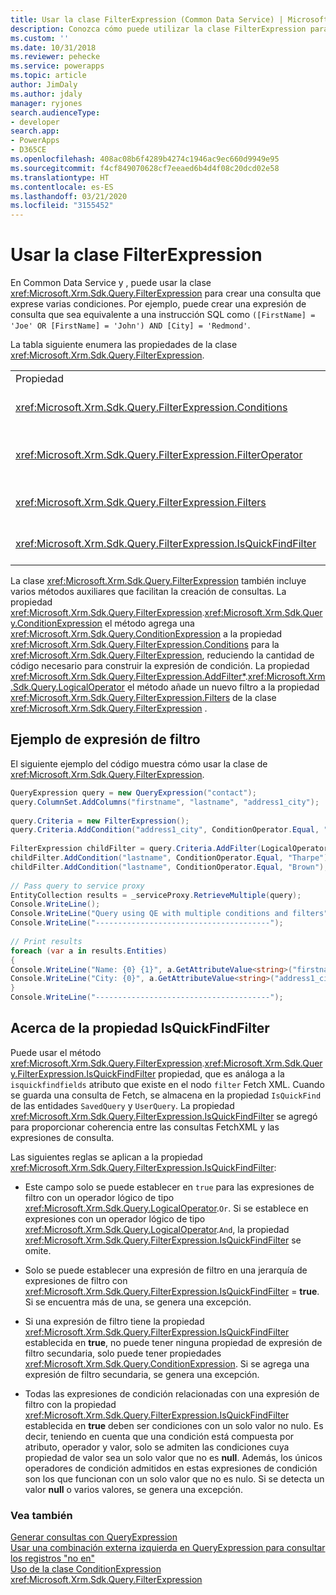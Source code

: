 ```yaml
---
title: Usar la clase FilterExpression (Common Data Service) | Microsoft Docs
description: Conozca cómo puede utilizar la clase FilterExpression para crear una consulta que exprese múltiples condiciones
ms.custom: ''
ms.date: 10/31/2018
ms.reviewer: pehecke
ms.service: powerapps
ms.topic: article
author: JimDaly
ms.author: jdaly
manager: ryjones
search.audienceType:
- developer
search.app:
- PowerApps
- D365CE
ms.openlocfilehash: 408ac08b6f4289b4274c1946ac9ec660d9949e95
ms.sourcegitcommit: f4cf849070628cf7eeaed6b4d4f08c20dcd02e58
ms.translationtype: HT
ms.contentlocale: es-ES
ms.lasthandoff: 03/21/2020
ms.locfileid: "3155452"
---
```

# <a name="use-the-filterexpression-class"></a>Usar la clase FilterExpression

En Common Data Service y , puede usar la clase <xref:Microsoft.Xrm.Sdk.Query.FilterExpression> para crear una consulta que exprese varias condiciones. Por ejemplo, puede crear una expresión de consulta que sea equivalente a una instrucción SQL como `([FirstName] = 'Joe' OR [FirstName] = 'John') AND [City] = 'Redmond'`.  
  
 La tabla siguiente enumera las propiedades de la clase <xref:Microsoft.Xrm.Sdk.Query.FilterExpression>.  
  
|||  
|-|-|  
|Propiedad|Descripción|  
|<xref:Microsoft.Xrm.Sdk.Query.FilterExpression.Conditions>|Obtiene o establece expresiones de condición que incluyen atributos, operadores de condición y valores de atributos.|  
|<xref:Microsoft.Xrm.Sdk.Query.FilterExpression.FilterOperator>|Obtiene o establece operadores de filtros lógicos `AND/OR`. Esto se configura mediante la enumeración <xref:Microsoft.Xrm.Sdk.Query.LogicalOperator>.|  
|<xref:Microsoft.Xrm.Sdk.Query.FilterExpression.Filters>|Obtiene o establece una jerarquía de expresiones de filtro condicionales y lógicas que filtran los resultados de la consulta.|  
|<xref:Microsoft.Xrm.Sdk.Query.FilterExpression.IsQuickFindFilter>|Obtiene o establece un valor que indica si expresión forma parte de una consulta de búsqueda rápida.|  
  
 La clase <xref:Microsoft.Xrm.Sdk.Query.FilterExpression> también incluye varios métodos auxiliares que facilitan la creación de consultas. La propiedad <xref:Microsoft.Xrm.Sdk.Query.FilterExpression>.<xref:Microsoft.Xrm.Sdk.Query.ConditionExpression> el método agrega una <xref:Microsoft.Xrm.Sdk.Query.ConditionExpression> a la propiedad <xref:Microsoft.Xrm.Sdk.Query.FilterExpression.Conditions> para la <xref:Microsoft.Xrm.Sdk.Query.FilterExpression>, reduciendo la cantidad de código necesario para construir la expresión de condición. La propiedad <xref:Microsoft.Xrm.Sdk.Query.FilterExpression.AddFilter*>.<xref:Microsoft.Xrm.Sdk.Query.LogicalOperator> el método añade un nuevo filtro a la propiedad <xref:Microsoft.Xrm.Sdk.Query.FilterExpression.Filters> de la clase <xref:Microsoft.Xrm.Sdk.Query.FilterExpression> .  
  
<a name="example"></a>   

## <a name="filter-expression-example"></a>Ejemplo de expresión de filtro  

 El siguiente ejemplo del código muestra cómo usar la clase de <xref:Microsoft.Xrm.Sdk.Query.FilterExpression>.  
  
```csharp  
QueryExpression query = new QueryExpression("contact");   
query.ColumnSet.AddColumns("firstname", "lastname", "address1_city");   
  
query.Criteria = new FilterExpression();   
query.Criteria.AddCondition("address1_city", ConditionOperator.Equal, "Redmond");   
  
FilterExpression childFilter = query.Criteria.AddFilter(LogicalOperator.Or);   
childFilter.AddCondition("lastname", ConditionOperator.Equal, "Tharpe");   
childFilter.AddCondition("lastname", ConditionOperator.Equal, "Brown");   
  
// Pass query to service proxy   
EntityCollection results = _serviceProxy.RetrieveMultiple(query);   
Console.WriteLine();   
Console.WriteLine("Query using QE with multiple conditions and filters");   
Console.WriteLine("---------------------------------------");   
  
// Print results   
foreach (var a in results.Entities)   
{   
Console.WriteLine("Name: {0} {1}", a.GetAttributeValue<string>("firstname"), a.GetAttributeValue<string>("lastname"));   
Console.WriteLine("City: {0}", a.GetAttributeValue<string>("address1_city"));   
}   
Console.WriteLine("---------------------------------------");  
```  
  
<a name="quickfindfilter"></a> 
  
## <a name="about-the-isquickfindfilter-property"></a>Acerca de la propiedad IsQuickFindFilter  

 Puede usar el método <xref:Microsoft.Xrm.Sdk.Query.FilterExpression>.<xref:Microsoft.Xrm.Sdk.Query.FilterExpression.IsQuickFindFilter> propiedad, que es análoga a la `isquickfindfields` atributo que existe en el nodo `filter` Fetch XML. Cuando se guarda una consulta de Fetch, se almacena en la propiedad `IsQuickFind` de las entidades `SavedQuery` y `UserQuery`. La propiedad <xref:Microsoft.Xrm.Sdk.Query.FilterExpression.IsQuickFindFilter> se agregó para proporcionar coherencia entre las consultas FetchXML y las expresiones de consulta.  
  
 Las siguientes reglas se aplican a la propiedad <xref:Microsoft.Xrm.Sdk.Query.FilterExpression.IsQuickFindFilter>:  
  
-   Este campo solo se puede establecer en `true` para las expresiones de filtro con un operador lógico de tipo <xref:Microsoft.Xrm.Sdk.Query.LogicalOperator>.`Or`. Si se establece en expresiones con un operador lógico de tipo <xref:Microsoft.Xrm.Sdk.Query.LogicalOperator>.`And`, la propiedad <xref:Microsoft.Xrm.Sdk.Query.FilterExpression.IsQuickFindFilter> se omite.  
  
-   Solo se puede establecer una expresión de filtro en una jerarquía de expresiones de filtro con <xref:Microsoft.Xrm.Sdk.Query.FilterExpression.IsQuickFindFilter> = **true**. Si se encuentra más de una, se genera una excepción.  
  
-   Si una expresión de filtro tiene la propiedad <xref:Microsoft.Xrm.Sdk.Query.FilterExpression.IsQuickFindFilter> establecida en **true**, no puede tener ninguna propiedad de expresión de filtro secundaria, solo puede tener propiedades <xref:Microsoft.Xrm.Sdk.Query.ConditionExpression>. Si se agrega una expresión de filtro secundaria, se genera una excepción.  
  
-   Todas las expresiones de condición relacionadas con una expresión de filtro con la propiedad <xref:Microsoft.Xrm.Sdk.Query.FilterExpression.IsQuickFindFilter> establecida en **true** deben ser condiciones con un solo valor no nulo. Es decir, teniendo en cuenta que una condición está compuesta por atributo, operador y valor, solo se admiten las condiciones cuya propiedad de valor sea un solo valor que no es **null**. Además, los únicos operadores de condición admitidos en estas expresiones de condición son los que funcionan con un solo valor que no es nulo. Si se detecta un valor **null** o varios valores, se genera una excepción.  
  
### <a name="see-also"></a>Vea también  

 [Generar consultas con QueryExpression](build-queries-with-queryexpression.md)   
 [Usar una combinación externa izquierda en QueryExpression para consultar los registros "no en"](use-left-outer-join-queryexpression-query-records-not-in.md)   
 [Uso de la clase ConditionExpression](use-conditionexpression-class.md)   
 <xref:Microsoft.Xrm.Sdk.Query.FilterExpression>